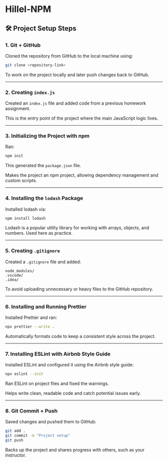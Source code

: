 # Hillel-NPM

## 🛠 Project Setup Steps

### 1. Git + GitHub

Cloned the repository from GitHub to the local machine using:

```bash
git clone <repository-link>
```

To work on the project locally and later push changes back to GitHub.

---

### 2. Creating `index.js`

Created an `index.js` file and added code from a previous homework assignment.

This is the entry point of the project where the main JavaScript logic lives.

---

### 3. Initializing the Project with npm

Ran:

```bash
npm init
```

This generated the `package.json` file.

Makes the project an npm project, allowing dependency management and custom scripts.

---

### 4. Installing the `lodash` Package

Installed lodash via:

```bash
npm install lodash
```

Lodash is a popular utility library for working with arrays, objects, and numbers. Used here as practice.

---

### 5. Creating `.gitignore`

Created a `.gitignore` file and added:

```
node_modules/
.vscode/
.idea/
```

To avoid uploading unnecessary or heavy files to the GitHub repository.

---

### 6. Installing and Running Prettier

Installed Prettier and ran:

```bash
npx prettier --write .
```

Automatically formats code to keep a consistent style across the project.

---

### 7. Installing ESLint with Airbnb Style Guide

Installed ESLint and configured it using the Airbnb style guide:

```bash
npx eslint --init
```

Ran ESLint on project files and fixed the warnings.

Helps write clean, readable code and catch potential issues early.

---

### 8. Git Commit + Push

Saved changes and pushed them to GitHub:

```bash
git add .
git commit -m "Project setup"
git push
```

Backs up the project and shares progress with others, such as your instructor.